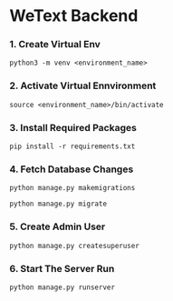 # WeText Backend

### 1. Create Virtual Env

`python3 -m venv <environment_name>`

### 2. Activate Virtual Ennvironment

`source <environment_name>/bin/activate`

### 3. Install Required Packages

`pip install -r requirements.txt`

### 4. Fetch Database Changes

`python manage.py makemigrations`

`python manage.py migrate`

### 5. Create Admin User

`python manage.py createsuperuser`

### 6. Start The Server Run

`python manage.py runserver`
